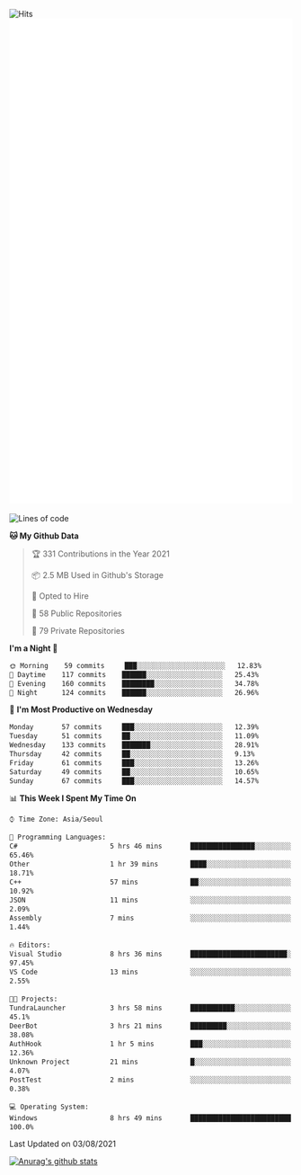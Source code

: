 ![Hits](https://hits.seeyoufarm.com/api/count/incr/badge.svg?url=https%3A%2F%2Fgithub.com%2Fkokose1234&count_bg=%2379C83D&title_bg=%23555555&icon=apple.svg&icon_color=%23E7E7E7&title=hits&edge_flat=false)
<br/>
![Metrics](https://github.com/kokose1234/kokose1234/blob/main/github-metrics.svg)

<!--START_SECTION:waka-->
![Lines of code](https://img.shields.io/badge/From%20Hello%20World%20I%27ve%20Written-12.6%20million%20lines%20of%20code-blue)

**🐱 My Github Data** 

> 🏆 331 Contributions in the Year 2021
 > 
> 📦 2.5 MB Used in Github's Storage 
 > 
> 💼 Opted to Hire
 > 
> 📜 58 Public Repositories 
 > 
> 🔑 79 Private Repositories  
 > 
**I'm a Night 🦉** 

```text
🌞 Morning    59 commits     ███░░░░░░░░░░░░░░░░░░░░░░   12.83% 
🌆 Daytime    117 commits    ██████░░░░░░░░░░░░░░░░░░░   25.43% 
🌃 Evening    160 commits    ████████░░░░░░░░░░░░░░░░░   34.78% 
🌙 Night      124 commits    ██████░░░░░░░░░░░░░░░░░░░   26.96%

```
📅 **I'm Most Productive on Wednesday** 

```text
Monday       57 commits     ███░░░░░░░░░░░░░░░░░░░░░░   12.39% 
Tuesday      51 commits     ██░░░░░░░░░░░░░░░░░░░░░░░   11.09% 
Wednesday    133 commits    ███████░░░░░░░░░░░░░░░░░░   28.91% 
Thursday     42 commits     ██░░░░░░░░░░░░░░░░░░░░░░░   9.13% 
Friday       61 commits     ███░░░░░░░░░░░░░░░░░░░░░░   13.26% 
Saturday     49 commits     ██░░░░░░░░░░░░░░░░░░░░░░░   10.65% 
Sunday       67 commits     ███░░░░░░░░░░░░░░░░░░░░░░   14.57%

```


📊 **This Week I Spent My Time On** 

```text
⌚︎ Time Zone: Asia/Seoul

💬 Programming Languages: 
C#                       5 hrs 46 mins       ████████████████░░░░░░░░░   65.46% 
Other                    1 hr 39 mins        ████░░░░░░░░░░░░░░░░░░░░░   18.71% 
C++                      57 mins             ██░░░░░░░░░░░░░░░░░░░░░░░   10.92% 
JSON                     11 mins             ░░░░░░░░░░░░░░░░░░░░░░░░░   2.09% 
Assembly                 7 mins              ░░░░░░░░░░░░░░░░░░░░░░░░░   1.44%

🔥 Editors: 
Visual Studio            8 hrs 36 mins       ████████████████████████░   97.45% 
VS Code                  13 mins             ░░░░░░░░░░░░░░░░░░░░░░░░░   2.55%

🐱‍💻 Projects: 
TundraLauncher           3 hrs 58 mins       ███████████░░░░░░░░░░░░░░   45.1% 
DeerBot                  3 hrs 21 mins       █████████░░░░░░░░░░░░░░░░   38.08% 
AuthHook                 1 hr 5 mins         ███░░░░░░░░░░░░░░░░░░░░░░   12.36% 
Unknown Project          21 mins             █░░░░░░░░░░░░░░░░░░░░░░░░   4.07% 
PostTest                 2 mins              ░░░░░░░░░░░░░░░░░░░░░░░░░   0.38%

💻 Operating System: 
Windows                  8 hrs 49 mins       █████████████████████████   100.0%

```


 Last Updated on 03/08/2021
<!--END_SECTION:waka-->

[![Anurag's github stats](https://github-readme-stats.vercel.app/api?username=kokose1234&theme=dracula)](https://github.com/anuraghazra/github-readme-stats)



	
